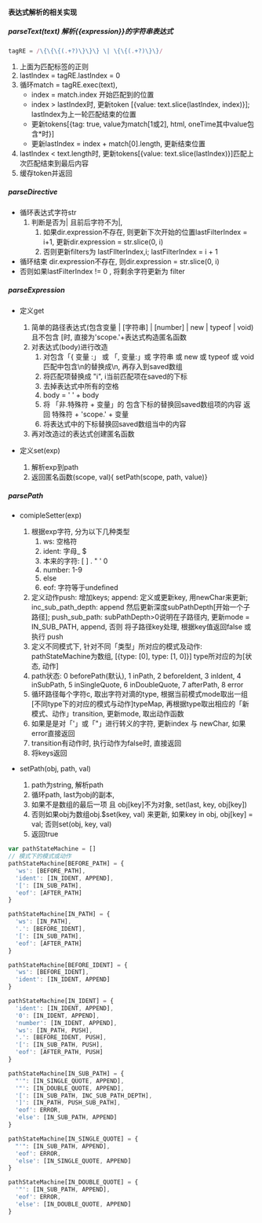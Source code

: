 #### 表达式解析的相关实现

##### parseText(text) 解析{{expression}}的字符串表达式

```js
tagRE = /\{\{\{(.+?)\}\}\} \| \{\{(.+?)\}\}/
```

1. 上面为匹配标签的正则
2. lastIndex = tagRE.lastIndex = 0
3. 循环match = tagRE.exec(text),
    + index = match.index 开始匹配到的位置
    + index > lastIndex时, 更新token [{value: text.slice(lastIndex, index)}]; lastIndex为上一轮匹配结束的位置
    + 更新tokens[{tag: true, value为match[1或2], html, oneTime其中value包含\*时}]
    + 更新lastIndex = index + match[0].length, 更新结束位置
4. lastIndex < text.length时, 更新tokens[{value: text.slice(lastIndex)}]匹配上次匹配结束到最后内容
5. 缓存token并返回

##### parseDirective

+ 循环表达式字符str
    1. 判断是否为| 且前后字符不为|,
        1. 如果dir.expression不存在, 则更新下次开始的位置lastFilterIndex = i+1, 更新dir.expression = str.slice(0, i)
        2. 否则更新filters为 lastFIlterIndex,i; lastFilterIndex = i + 1
+ 循环结束 dir.expression不存在, 则dir.expression = str.slice(0, i)
+ 否则如果lastFilterIndex != 0 , 将剩余字符更新为 filter

##### parseExpression

+ 定义get
    1. 简单的路径表达式(包含变量 | [字符串] | [number] | new | typeof | void) 且不包含 [时, 直接为'scope.'+表达式构造匿名函数
    2. 对表达式(body)进行改造
        1. 对包含「{ 变量 :」 或 「, 变量:」或 字符串 或 new 或 typeof 或 void 匹配中包含\n的替换成\\n, 再存入到saved数组
        2. 将匹配项替换成 "i", i当前匹配项在saved的下标
        3. 去掉表达式中所有的空格
        4. body = ' ' + body
        5. 将 「非.特殊符 + 变量」的 包含下标的替换回saved数组项的内容 返回 特殊符 + 'scope.' + 变量
        6. 将表达式中的下标替换回saved数组当中的内容
    3. 再对改造过的表达式创建匿名函数

+ 定义set(exp)
    1. 解析exp到path
    2. 返回匿名函数(scope, val){ setPath(scope, path, value)}

##### parsePath

+ comipleSetter(exp)
    1. 根据exp字符, 分为以下几种类型
        1. ws: 空格符
        2. ident: 字母_ $
        3. 本来的字符: [ ] . " ' 0
        4. number: 1-9
        5. else
        6. eof: 字符等于undefined
    2. 定义动作push: 增加keys; append: 定义或更新key, 用newChar来更新; inc_sub_path_depth: append 然后更新深度subPathDepth[开始一个子路径]; push_sub_path: subPathDepth>0说明在子路径内, 更新mode = IN_SUB_PATH, append, 否则 将子路径key处理, 根据key值返回false 或执行 push
    3. 定义不同模式下, 针对不同「类型」所对应的模式及动作: pathStateMachine为数组, [{type: [0], type: [1, 0]}] type所对应的为[状态, 动作]
    4. path状态: 0 beforePath(默认), 1 inPath, 2 beforeIdent, 3 inIdent, 4 inSubPath, 5 inSingleQuote, 6 inDoubleQuote, 7 afterPath, 8 error
    5. 循环路径每个字符c, 取出字符对滴的type, 根据当前模式mode取出一组[不同type下的对应的模式与动作]typeMap, 再根据type取出相应的「新模式、动作」transition, 更新mode, 取出动作函数
    6. 如果是是对「'」或「"」进行转义的字符, 更新index 与 newChar, 如果error直接返回
    7. transition有动作时, 执行动作为false时, 直接返回
    8. 将keys返回

+ setPath(obj, path, val)
    1. path为string, 解析path
    2. 循环path, last为obj的副本,
    3. 如果不是数组的最后一项 且 obj[key]不为对象, set(last, key, obj[key])
    4. 否则如果obj为数组obj.$set(key, val) 来更新, 如果key in obj, obj[key] = val; 否则set(obj, key, val)
    5. 返回true

```js
var pathStateMachine = []
// 模式下的模式或动作
pathStateMachine[BEFORE_PATH] = {
  'ws': [BEFORE_PATH],
  'ident': [IN_IDENT, APPEND],
  '[': [IN_SUB_PATH],
  'eof': [AFTER_PATH]
}

pathStateMachine[IN_PATH] = {
  'ws': [IN_PATH],
  '.': [BEFORE_IDENT],
  '[': [IN_SUB_PATH],
  'eof': [AFTER_PATH]
}

pathStateMachine[BEFORE_IDENT] = {
  'ws': [BEFORE_IDENT],
  'ident': [IN_IDENT, APPEND]
}

pathStateMachine[IN_IDENT] = {
  'ident': [IN_IDENT, APPEND],
  '0': [IN_IDENT, APPEND],
  'number': [IN_IDENT, APPEND],
  'ws': [IN_PATH, PUSH],
  '.': [BEFORE_IDENT, PUSH],
  '[': [IN_SUB_PATH, PUSH],
  'eof': [AFTER_PATH, PUSH]
}

pathStateMachine[IN_SUB_PATH] = {
  "'": [IN_SINGLE_QUOTE, APPEND],
  '"': [IN_DOUBLE_QUOTE, APPEND],
  '[': [IN_SUB_PATH, INC_SUB_PATH_DEPTH],
  ']': [IN_PATH, PUSH_SUB_PATH],
  'eof': ERROR,
  'else': [IN_SUB_PATH, APPEND]
}

pathStateMachine[IN_SINGLE_QUOTE] = {
  "'": [IN_SUB_PATH, APPEND],
  'eof': ERROR,
  'else': [IN_SINGLE_QUOTE, APPEND]
}

pathStateMachine[IN_DOUBLE_QUOTE] = {
  '"': [IN_SUB_PATH, APPEND],
  'eof': ERROR,
  'else': [IN_DOUBLE_QUOTE, APPEND]
}
```
